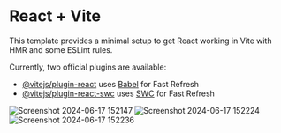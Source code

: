 # React + Vite

This template provides a minimal setup to get React working in Vite with HMR and some ESLint rules.

Currently, two official plugins are available:

- [@vitejs/plugin-react](https://github.com/vitejs/vite-plugin-react/blob/main/packages/plugin-react/README.md) uses [Babel](https://babeljs.io/) for Fast Refresh
- [@vitejs/plugin-react-swc](https://github.com/vitejs/vite-plugin-react-swc) uses [SWC](https://swc.rs/) for Fast Refresh


![Screenshot 2024-06-17 152147](https://github.com/Dishaajh/Shopping-page/assets/113783928/15a6991c-2484-459d-91da-5e3e82736ee7)
![Screenshot 2024-06-17 152224](https://github.com/Dishaajh/Shopping-page/assets/113783928/939326b4-2690-4dd0-a5cb-538f861582d3)
![Screenshot 2024-06-17 152236](https://github.com/Dishaajh/Shopping-page/assets/113783928/4d5de7c8-b8e1-45c4-beba-9258e5225721)
